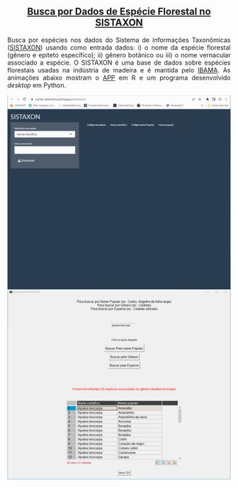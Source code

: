 <h2 align="center"><a href="https://rcdev.shinyapps.io/sistaxon/?_ga=2.160427453.1862688075.1675954230-954436830.1675954230">Busca por Dados de Espécie Florestal no SISTAXON</a></h2>
<p align="justify">Busca por espécies nos dados do Sistema de informações Taxonômicas (<a href="http://www.ibama.gov.br/phocadownload/sinaflor/2022/2022-07-22_Lista_especies_DOF.csv">SISTAXON</a>) usando como entrada dados: i) o nome da espécie florestal (gênero e epiteto específico); ii) gênero botânico ou iii) o nome vernacular associado a espécie. O SISTAXON é uma base de dados sobre espécies florestais usadas na indústria de madeira e é mantida pelo <a href="http://www.ibama.gov.br/index.php">IBAMA</a>. As animações abaixo mostram o <a href="https://rcdev.shinyapps.io/specBra/?_ga=2.196398572.172885197.1679421431-954436830.1675954230">APP</a> em R e um programa desenvolvido <i>desktop</i> em Python.</p>
<img src="https://github.com/rcDeveloping/sistaxon/blob/main/output/sistaxon_R_app.gif" style="align:center"></img>
<br>
<img src="https://github.com/rcDeveloping/sistaxon/blob/main/output/sistaxon_Python.gif" style="align:center"></img>
